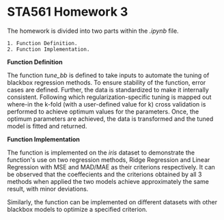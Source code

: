 # STA561 Homework 3

The homework is divided into two parts within the *.ipynb* file.

    1. Function Definition.
    2. Function Implementation.
    
 **Function Definition**
 
The function *tune_bb* is defined to take inputs to automate the tuning of blackbox regression methods. To ensure stability of the function, error cases are defined. Further, the data is standardized to make it internally consistent. Following which regularization-specific tuning is mapped out where-in the k-fold (with a user-defined value for k) cross validation is performed to achieve optimum values for the parameters. Once, the optimum parameters are achieved, the data is transformed and the tuned model is fitted and returned.
 
 **Function Implementation**
 
 The function is implemented on the *iris* dataset to demonstrate the function's use on two regression methods, Ridge Regression and Linear Regression with MSE and MAD/MAE as their criterions respectively. It can be observed that the coeffecients and the criterions obtained by all 3 methods when applied the two models achieve approximately the same result, with minor deviations.
 
 
Similarly, the function can be implemented on different datasets with other blackbox models to optimize a specified criterion.
